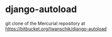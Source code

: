 django-autoload
===============

git clone of the Mercurial repository at https://bitbucket.org/twanschik/django-autoload
